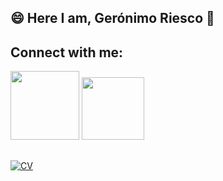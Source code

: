 ## 😄 Here I am, Gerónimo Riesco 👋

## Connect with me:
<div style="display: inline_block">
  <a href="www.linkedin.com/in/alison-salazar-7470a3243" target="_blank"><img src="https://img.shields.io/badge/-LinkedIn-%230077B5?style=for the-badge&logo=linkedin&logoColor=white" target="_blank" width="110"></a>
  <a href="https://github.com/AlisonSalazarGomez"><img src="https://img.shields.io/badge/GitHub-100000?style=for-the-badge&logo=github&logoColor=white" target="_blank" width="100"</a>
</div>
  
##

![CV](https://user-images.githubusercontent.com/82952491/179774503-6edba929-9770-4bd2-b9d3-fa557021d1e8.jpg)
